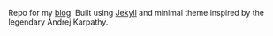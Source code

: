 Repo for my [blog](https://veeeringoff.github.io/). Built using [Jekyll](https://jekyllrb.com/) and minimal theme inspired by the legendary Andrej Karpathy.